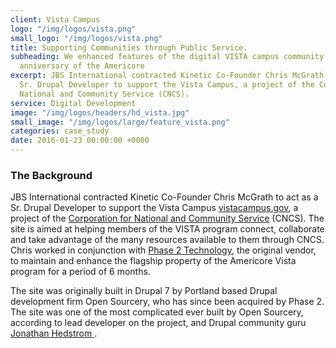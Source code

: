 ```yaml
---
client: Vista Campus
logo: "/img/logos/vista.png"
small_logo: "/img/logos/vista.png"
title: Supporting Communities through Public Service.
subheading: We enhanced features of the digital VISTA campus community for the 50th
  anniversary of the Americore
excerpt: JBS International contracted Kinetic Co-Founder Chris McGrath to act as a
  Sr. Drupal Developer to support the Vista Campus, a project of the Corporation for
  National and Community Service (CNCS).
service: Digital Development
image: "/img/logos/headers/hd_vista.jpg"
small_image: "/img/logos/large/feature_vista.png"
categories: case_study
date: 2016-01-23 00:00:00 +0000
---
```


### The Background

JBS International contracted Kinetic Co-Founder Chris McGrath to act as a Sr. Drupal Developer to support the Vista Campus [vistacampus.gov](http://vistacampus.gov/), a project of the [Corporation for National and Community Service](https://www.nationalservice.gov/) (CNCS). The site is aimed at helping members of the VISTA program connect, collaborate and take advantage of the many resources available to them through CNCS. Chris worked in conjunction with [Phase 2 Technology](https://www.phase2technology.com/), the original vendor, to maintain and enhance the flagship property of the Americore Vista program for a period of 6 months.

The site was originally built in Drupal 7 by Portland based Drupal development firm Open Sourcery, who has since been acquired by Phase 2. The site was one of the most complicated ever built by Open Sourcery, according to lead developer on the project, and Drupal community guru [Jonathan Hedstrom ](https://www.drupal.org/u/jhedstrom).
